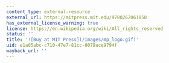 ```yaml
---
content_type: external-resource
external_url: https://mitpress.mit.edu/9780262061858
has_external_license_warning: true
license: https://en.wikipedia.org/wiki/All_rights_reserved
status: ''
title: '![Buy at MIT Press](/images/mp_logo.gif)'
uid: e1a05abc-c710-47e7-81cc-0079ace9794f
wayback_url: ''
---
```

